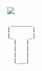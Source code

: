 ![](https://media.discordapp.net/attachments/1017766443833630801/1030109168281067550/glowred.jpg)

```
 _______ 
|       |
|_     _|
  |   |  
  |   |  
  |   |  
  |___|    
```

